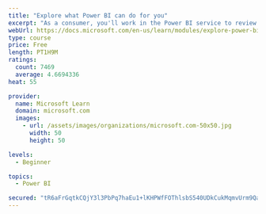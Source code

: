 ```yaml
---
title: "Explore what Power BI can do for you"
excerpt: "As a consumer, you'll work in the Power BI service to review and interact with content that has been shared with you. This module provides the foundational information that you need to work effectively in the Power BI service."
webUrl: https://docs.microsoft.com/en-us/learn/modules/explore-power-bi-service/
type: course
price: Free
length: PT1H9M
ratings:
  count: 7469
  average: 4.6694336
heat: 55

provider:
  name: Microsoft Learn
  domain: microsoft.com
  images:
    - url: /assets/images/organizations/microsoft.com-50x50.jpg
      width: 50
      height: 50

levels:
  - Beginner

topics:
  - Power BI

secured: "tR6aFrGqtkCQjY3l3PbPq7haEu1+lKHPWfFOThlsbS540UDkCukMqmvUrm9QaeAjI9FLztID7RF/OB0C35C+z5utz7+nBl9mMPZ+l197v7pHLKGcu1A7HFemmTbZzK+QYPFPT5smWEDVZf0yVNVDDeLF/pVBKJ+gmqQgJ+2vQdQNmmMFGCm/z78XR2WI10CNpYEA+yZtus3lnupcsQWJROdz7xraFEorxgmV2A2lBun/XsU9kqTT/a2FMPWC0CSO4O+mZN1l3nCRmdDpr36C+tNUDyRVyFC/LPdxzm0y+o8zf1G04gzLWdP6xXApWZQHpGOqOMj7Pi23+vV6ApOjwWCGTc9biX4Eo4ZeF8CnVs1sFyCuxmS87KWXRgxPIUp4yBgUREx8VypC260Tw6VGGzwNeZUTaIphDGKR9BfVLaY=;DVbRwFGTEHhDaTknH+76ng=="
---
```


